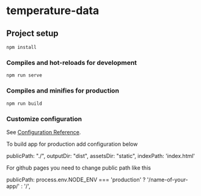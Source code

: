 # temperature-data

## Project setup
```
npm install
```

### Compiles and hot-reloads for development
```
npm run serve
```

### Compiles and minifies for production
```
npm run build
```

### Customize configuration
See [Configuration Reference](https://cli.vuejs.org/config/).

To build app for production add configuration below

  publicPath: "./",
  outputDir: "dist",
  assetsDir: "static",
  indexPath: 'index.html'

For github pages you need to change public path like this

  publicPath: process.env.NODE_ENV === 'production'
    ? '/name-of-your-app/'
    : '/',